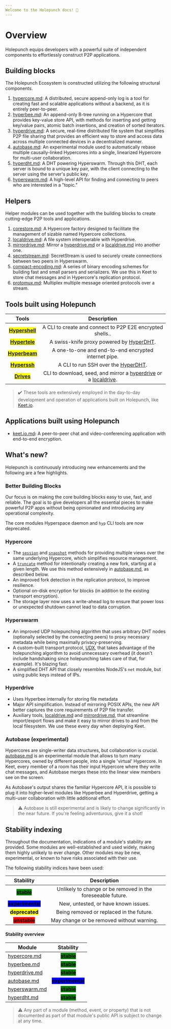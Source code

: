 ```yaml
---
Welcome to the Holepunch docs! 👋
---
```


# Overview

Holepunch equips developers with a powerful suite of independent components to effortlessly construct P2P applications.

## Building blocks

The Holepunch Ecosystem is constructed utilizing the following structural components.

1. [hypercore.md](building-blocks/hypercore.md): A distributed, secure append-only log is a tool for creating fast and scalable applications without a backend, as it is entirely peer-to-peer.
2. [hyperbee.md](building-blocks/hyperbee.md): An append-only B-tree running on a Hypercore that provides key-value store API, with methods for inserting and getting key/value pairs, atomic batch insertions, and creation of sorted iterators.
3. [hyperdrive.md](building-blocks/hyperdrive.md): A secure, real-time distributed file system that simplifies P2P file sharing that provides an efficient way to store and access data across multiple connected devices in a decentralized manner.
4. [autobase.md](building-blocks/autobase.md): An experimental module used to automatically rebase multiple causally-linked Hypercores into a single, linearized Hypercore for multi-user collaboration.
5. [hyperdht.md](building-blocks/hyperdht.md): A DHT powering Hyperswarm. Through this DHT, each server is bound to a unique key pair, with the client connecting to the server using the server's public key.
6. [hyperswarm.md](building-blocks/hyperswarm.md): A high-level API for finding and connecting to peers who are interested in a "topic."

## Helpers

Helper modules can be used together with the building blocks to create cutting-edge P2P tools and applications.

1. [corestore.md](helpers/corestore.md): A Hypercore factory designed to facilitate the management of sizable named Hypercore collections.
2. [localdrive.md](helpers/localdrive.md): A file system interoperable with Hyperdrive.
3. [mirrordrive.md](helpers/mirrordrive.md): Mirror a [hyperdrive.md](building-blocks/hyperdrive.md) or a [localdrive.md](helpers/localdrive.md) into another one.
4. [secretstream.md](helpers/secretstream.md): SecretStream is used to securely create connections between two peers in Hyperswarm.
5. [compact-encoding.md](helpers/compact-encoding.md): A series of binary encoding schemes for building fast and small parsers and serializers. We use this in Keet to store chat messages and in Hypercore's replication protocol.
6. [protomux.md](helpers/protomux.md): Multiplex multiple message oriented protocols over a stream.

## Tools built using Holepunch

|                           Tools                           |                         Description                         |
| :----------------------------------------------------------: | :---------------------------------------------------------: |
|    <mark>**[Hypershell](https://docs.holepunch.to/tools/hypershell)**</mark>   | A CLI to create and connect to P2P E2E encrypted shells.. |
| <mark>**[Hypertele](https://docs.holepunch.to/tools/hypertele)**</mark> | A swiss-knife proxy powered by [HyperDHT](https://docs.holepunch.to/building-blocks/hyperdht).            |
| <mark>**[Hyperbeam](https://docs.holepunch.to/tools/hyperbeam)**</mark> | A one-to-one and end-to-end encrypted internet pipe.          |
|    <mark>**[Hyperssh](https://docs.holepunch.to/tools/hyperssh)**</mark>   | A CLI to run SSH over the [HyperDHT](https://docs.holepunch.to/building-blocks/hyperdht).          |
|    <mark>**[Drives](https://docs.holepunch.to/tools/drives)**</mark>   | CLI to download, seed, and mirror a [hyperdrive](https://docs.holepunch.to/building-blocks/hyperdrive) or a [localdrive](https://docs.holepunch.to/helpers/localdrive).          |

> ✔️ These tools are extensively employed in the day-to-day development and operation of applications built on Holepunch, like [Keet.io](https://keet.io/).


## Applications built using Holepunch

* [keet.io.md](apps/keet.io.md)**:** A peer-to-peer chat and video-conferencing application with end-to-end encryption.

## What's new?

Holepunch is continuously introducing new enhancements and the following are a few highlights.

### Better Building Blocks

Our focus is on making the core building blocks easy to use, fast, and reliable. The goal is to give developers all the essential pieces to make powerful P2P apps without being opinionated and introducing any operational complexity.

The core modules Hyperspace daemon and `hyp` CLI tools are now deprecated.

### Hypercore 

* The [`session`](building-blocks/hypercore.md#core.session-options) and [`snapshot`](building-blocks/hypercore.md#core.snapshot-options) methods for providing multiple views over the same underlying Hypercore, which simplifies resource management.
* A [`truncate`](building-blocks/hypercore.md#await-core.truncate-newlength-forkid) method for intentionally creating a new fork, starting at a given length. We use this method extensively in [autobase.md](building-blocks/autobase.md), as described below.
* An improved fork detection in the replication protocol, to improve resilience.
* Optional on-disk encryption for blocks (in addition to the existing transport encryption).
* The storage layer now uses a write-ahead log to ensure that power loss or unexpected shutdown cannot lead to data corruption.

### Hyperswarm

* An improved UDP holepunching algorithm that uses arbitrary DHT nodes (optionally selected by the connecting peers) to proxy necessary metadata while being maximally privacy-preserving.
* A custom-built transport protocol, [UDX](https://github.com/hyperswarm/libudx), that takes advantage of the holepunching algorithm to avoid unnecessary overhead (it doesn't include handshaking since holepunching takes care of that, for example). It's blazing fast.
* A simplified DHT API that closely resembles NodeJS's `net` module, but using public keys instead of IPs.

### Hyperdrive

* Uses Hyperbee internally for storing file metadata
* Major API simplification. Instead of mirroring POSIX APIs, the new API better captures the core requirements of P2P file transfer.
* Auxiliary tools, [localdrive.md](helpers/localdrive.md) and [mirrordrive.md](helpers/mirrordrive.md), that streamline import/export flows and make it easy to mirror drives to and from the local filesystem. We use these every day when deploying Keet.

### Autobase (experimental)

Hypercores are single-writer data structures, but collaboration is crucial. [autobase.md](building-blocks/autobase.md "mention") is an experimental module that allows to turn many Hypercores, owned by different people, into a single 'virtual' Hypercore. In Keet, every member of a room has their input Hypercore where they write chat messages, and Autobase merges these into the linear view members see on the screen.

As Autobase's output shares the familiar Hypercore API, it is possible to plug it into higher-level modules like Hyperbee and Hyperdrive, getting a multi-user collaboration with little additional effort.

> ⚠️ Autobase is still experimental and is likely to change significantly in the near future. If you're feeling adventurous, give it a shot!


## Stability indexing

Throughout the documentation, indications of a module's stability are provided. Some modules are well-established and used widely, making them highly unlikely to ever change. Other modules may be new, experimental, or known to have risks associated with their use.

The following stability indices have been used:

|                           Stability                          |                         Description                         |
| :----------------------------------------------------------: | :---------------------------------------------------------: |
|    <mark style="background-color:green;">**stable**</mark>   | Unlikely to change or be removed in the foreseeable future. |
| <mark style="background-color:blue;">**experimental**</mark> |             New, untested, or have known issues.            |
| <mark style="background-color:yellow;">**deprecated**</mark> |           Being removed or replaced in the future.          |
|    <mark style="background-color:red;">**unstable**</mark>   |          May change or be removed without warning.          |

#### Stability overview

| Module                                                   |                           Stability                          |
| -------------------------------------------------------- | :----------------------------------------------------------: |
| [hypercore.md](building-blocks/hypercore.md)   |    <mark style="background-color:green;">**stable**</mark>   |
| [hyperbee.md](building-blocks/hyperbee.md)     |    <mark style="background-color:green;">**stable**</mark>   |
| [hyperdrive.md](building-blocks/hyperdrive.md) |    <mark style="background-color:green;">**stable**</mark>   |
| [autobase.md](building-blocks/autobase.md)     | <mark style="background-color:blue;">**experimental**</mark> |
| [hyperswarm.md](building-blocks/hyperswarm.md) |    <mark style="background-color:green;">**stable**</mark>   |
| [hyperdht.md](building-blocks/hyperdht.md)     |    <mark style="background-color:green;">**stable**</mark>   |


 >⚠️ Any part of a module (method, event, or property) that is not documented as part of that module's public API is subject to change at any time.
